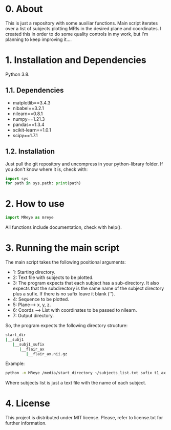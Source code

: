 # 0. About

This is just a repository with some auxiliar functions. Main script iterates over a list of subjects plotting MRIs in the desired plane and coordinates. I created this in order to do some quality controls in my work, but I'm planning to keep improving it....

# 1. Installation and Dependencies

Python 3.8. 

## 1.1. Dependencies

- matplotlib==3.4.3
- nibabel==3.2.1
- nilearn==0.8.1
- numpy==1.21.3
- pandas==1.3.4
- scikit-learn==1.0.1
- scipy==1.7.1

## 1.2. Installation

Just pull the git repository and uncompress in your python-library folder. If you don't know where it is, check with: 

```Python
import sys
for path in sys.path: print(path)
```

# 2. How to use

```Python
import MReye as mreye
```
All functions include documentation, check with help(). 

# 3. Running the main script

The main script takes the following positional arguments: 

- 1: Starting directory.
- 2: Text file with subjects to be plotted. 
- 3: The program expects that each subject has a sub-directory. It also expects that the subdirectory is the same name of the subject directory plus a sufix. If there is no sufix leave it blank (''). 
- 4: Sequence to be plotted. 
- 5: Plane--> x, y, z. 
- 6: Coords --> List with coordinates to be passed to nilearn. 
- 7: Output directory. 

So, the program expects the following directory structure: 
```bash
start_dir
|__subj1
   |__subj1_sufix
      |__flair_ax
         |__flair_ax.nii.gz
```

Example:

```bash
python -m MReye /media/start_directory ~/subjects_list.txt sufix t1_ax z [-30,-20,-10,0,10,20,30] ~/out_directory
```
Where subjects list is just a text file with the name of each subject.

# 4. License

This project is distributed under MIT license. Please, refer to license.txt for further information.

        
     

